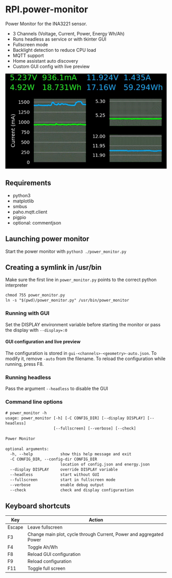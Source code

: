 # RPI.power-monitor

Power Monitor for the INA3221 sensor.

- 3 Channels (Voltage, Current, Power, Energy Wh/Ah)
- Runs headless as service or with tkinter GUI
- Fullscreen mode
- Backlight detection to reduce CPU load
- MQTT support
- Home assistant auto discovery
- Custom GUI config with live preview

![GUI](https://raw.githubusercontent.com/sascha432/RPI.power-monitor/master/images/power_monitor1.jpg)

## Requirements

- python3
- matplotlib
- smbus
- paho.mqtt.client
- pigpio
- optional: commentjson

## Launching power monitor

Start the power monitor with `python3 ./power_monitor.py`

## Creating a symlink in /usr/bin

Make sure the first line in `power_monitor.py` points to the correct python interpreter

```
chmod 755 power_monitor.py
ln -s "$(pwd)/power_monitor.py" /usr/bin/power_monitor
```

### Running with GUI

Set the DISPLAY environment variable before starting the monitor or pass the display with `--display=:0`

#### GUI configuration and live preview

The configuration is stored in `gui-<channels>-<geometry>-auto.json`. To modify it, remove `-auto` from the filename.
To reload the configuration while running, press F8.

### Running headless

Pass the argument `--headless` to disable the GUI
### Command line options

```
# power_monitor -h
usage: power_monitor [-h] [-C CONFIG_DIR] [--display DISPLAY] [--headless]
                     [--fullscreen] [--verbose] [--check]

Power Monitor

optional arguments:
  -h, --help            show this help message and exit
  -C CONFIG_DIR, --config-dir CONFIG_DIR
                        location of config.json and energy.json
  --display DISPLAY     override DISPLAY variable
  --headless            start without GUI
  --fullscreen          start in fullscreen mode
  --verbose             enable debug output
  --check               check and display configurastion
```

## Keyboard shortcuts

| Key | Action |
| - | - |
| Escape | Leave fullscreen |
| F3 | Change main plot, cycle through Current, Power and aggregated Power
| F4 | Toggle Ah/Wh |
| F8 | Reload GUI configuration |
| F9 | Reload configuration |
| F11 | Toggle full screen |
